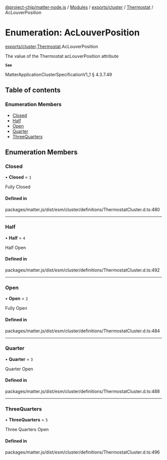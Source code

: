 [@project-chip/matter-node.js](../README.md) / [Modules](../modules.md) / [exports/cluster](../modules/exports_cluster.md) / [Thermostat](../modules/exports_cluster.Thermostat.md) / AcLouverPosition

# Enumeration: AcLouverPosition

[exports/cluster](../modules/exports_cluster.md).[Thermostat](../modules/exports_cluster.Thermostat.md).AcLouverPosition

The value of the Thermostat acLouverPosition attribute

**`See`**

MatterApplicationClusterSpecificationV1_1 § 4.3.7.49

## Table of contents

### Enumeration Members

- [Closed](exports_cluster.Thermostat.AcLouverPosition.md#closed)
- [Half](exports_cluster.Thermostat.AcLouverPosition.md#half)
- [Open](exports_cluster.Thermostat.AcLouverPosition.md#open)
- [Quarter](exports_cluster.Thermostat.AcLouverPosition.md#quarter)
- [ThreeQuarters](exports_cluster.Thermostat.AcLouverPosition.md#threequarters)

## Enumeration Members

### Closed

• **Closed** = ``1``

Fully Closed

#### Defined in

packages/matter.js/dist/esm/cluster/definitions/ThermostatCluster.d.ts:480

___

### Half

• **Half** = ``4``

Half Open

#### Defined in

packages/matter.js/dist/esm/cluster/definitions/ThermostatCluster.d.ts:492

___

### Open

• **Open** = ``2``

Fully Open

#### Defined in

packages/matter.js/dist/esm/cluster/definitions/ThermostatCluster.d.ts:484

___

### Quarter

• **Quarter** = ``3``

Quarter Open

#### Defined in

packages/matter.js/dist/esm/cluster/definitions/ThermostatCluster.d.ts:488

___

### ThreeQuarters

• **ThreeQuarters** = ``5``

Three Quarters Open

#### Defined in

packages/matter.js/dist/esm/cluster/definitions/ThermostatCluster.d.ts:496
